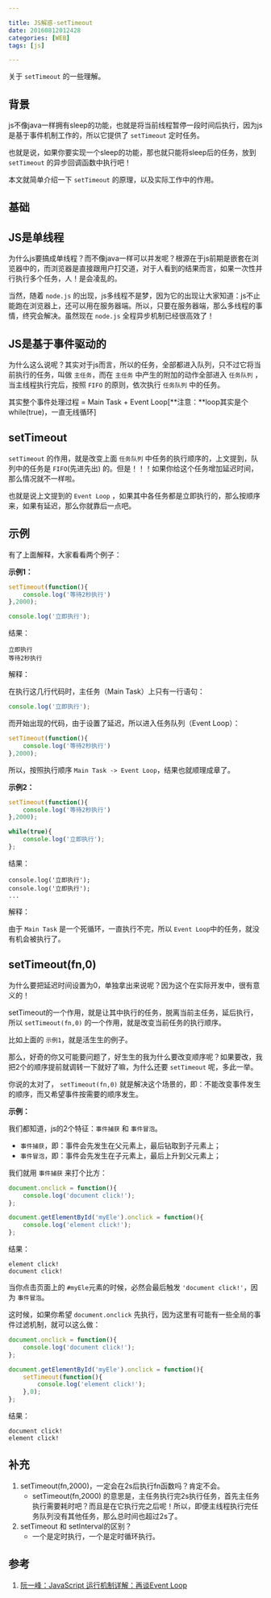 ```yaml
---

title: JS解惑-setTimeout
date: 20160812012428
categories: [WEB]
tags: [js]

---
```


关于 `setTimeout` 的一些理解。

## 背景

js不像java一样拥有sleep的功能，也就是将当前线程暂停一段时间后执行，因为js是基于事件机制工作的，所以它提供了 `setTimeout` 定时任务。

也就是说，如果你要实现一个sleep的功能，那也就只能将sleep后的任务，放到 `setTimeout` 的异步回调函数中执行吧！

本文就简单介绍一下 `setTimeout` 的原理，以及实际工作中的作用。

## 基础

## JS是单线程

为什么js要搞成单线程？而不像java一样可以并发呢？根源在于js前期是嵌套在浏览器中的，而浏览器是直接跟用户打交道，对于人看到的结果而言，如果一次性并行执行多个任务，人！是会凌乱的。

当然，随着 `node.js` 的出现，js多线程不是梦，因为它的出现让大家知道：js不止能跑在浏览器上，还可以用在服务器端。所以，只要在服务器端，那么多线程的事情，终究会解决。虽然现在 `node.js` 全程异步机制已经很高效了！

## JS是基于事件驱动的

为什么这么说呢？其实对于js而言，所以的任务，全部都进入队列，只不过它将当前执行的任务，叫做 `主任务`，而在 `主任务` 中产生的附加的动作全部进入 `任务队列` ，当主线程执行完后，按照 `FIFO` 的原则，依次执行 `任务队列` 中的任务。

其实整个事件处理过程 = Main Task + Event Loop[**注意：**loop其实是个while(true)，一直无线循环]

## setTimeout

 `setTimeout` 的作用，就是改变上面 `任务队列` 中任务的执行顺序的，上文提到，队列中的任务是 `FIFO`(先进先出) 的。但是！！！如果你给这个任务增加延迟时间，那么情况就不一样啦。

也就是说上文提到的 `Event Loop` ，如果其中各任务都是立即执行的，那么按顺序来，如果有延迟，那么你就靠后一点吧。

## 示例

有了上面解释，大家看看两个例子：

**示例1：**

```js
setTimeout(function(){
	console.log('等待2秒执行')
},2000);

console.log('立即执行');

```

结果：

```
立即执行
等待2秒执行
```

解释：

在执行这几行代码时，主任务（Main Task）上只有一行语句：

```js
console.log('立即执行');
```

而开始出现的代码，由于设置了延迟，所以进入任务队列（Event Loop）：

```js
setTimeout(function(){
	console.log('等待2秒执行')
},2000);
```

所以，按照执行顺序 `Main Task -> Event Loop`，结果也就顺理成章了。

**示例2：**

```js
setTimeout(function(){
	console.log('等待2秒执行')
},2000);

while(true){
	console.log('立即执行');
};

```

结果：

```
console.log('立即执行');
console.log('立即执行');
...
```
解释：

由于 `Main Task` 是一个死循环，一直执行不完，所以 `Event Loop`中的任务，就没有机会被执行了。

## setTimeout(fn,0)

为什么要把延迟时间设置为0，单独拿出来说呢？因为这个在实际开发中，很有意义的！

setTimeout的一个作用，就是让其中执行的任务，脱离当前主任务，延后执行，所以 `setTimeout(fn,0)` 的一个作用，就是改变当前任务的执行顺序。

比如上面的 `示例1`，就是活生生的例子。

那么，好奇的你又可能要问题了，好生生的我为什么要改变顺序呢？如果要改，我把2个的顺序提前就调转一下就好了嘛，为什么还要 `setTimeout` 呢，多此一举。

你说的太对了， `setTimeout(fn,0)` 就是解决这个场景的，即：不能改变事件发生的顺序，而又希望事件按需要的顺序发生。

**示例：**

我们都知道，js的2个特征：`事件捕获` 和 `事件冒泡`。

* `事件捕获`，即：事件会先发生在父元素上，最后钻取到子元素上；
* `事件冒泡`，即：事件会先发生在子元素上，最后上升到父元素上；

我们就用 `事件捕获` 来打个比方：

```js
document.onclick = function(){
	console.log('document click!');
};

document.getElementById('myEle').onclick = function(){
	console.log('element click!');
};

```

结果：

```
element click!
document click!
```

当你点击页面上的 `#myEle`元素的时候，必然会最后触发 `'document click!'`，因为 `事件冒泡`。

这时候，如果你希望 `document.onclick` 先执行，因为这里有可能有一些全局的事件过滤机制，就可以这么做：

```js
document.onclick = function(){
	console.log('document click!');
};

document.getElementById('myEle').onclick = function(){
	setTimeout(function(){
		console.log('element click!');
	},0);
};

```

结果：

```
document click!
element click!
```

## 补充

1. setTimeout(fn,2000)，一定会在2s后执行fn函数吗？肯定不会。
	* setTimeout(fn,2000) 的意思是，主任务执行完2s执行任务，首先主任务执行需要耗时吧？而且是在它执行完之后呢！所以，即便主线程执行完任务队列没有其他任务，那么总时间也超过2s了。
1. setTimeout 和 setInterval的区别？
	* 一个是定时执行，一个是定时循环执行。

## 参考

1. [阮一峰：JavaScript 运行机制详解：再谈Event Loop](http://www.ruanyifeng.com/blog/2014/10/event-loop.html)
